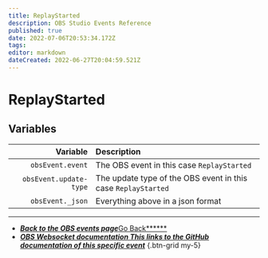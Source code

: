 ```yaml
---
title: ReplayStarted
description: OBS Studio Events Reference
published: true
date: 2022-07-06T20:53:34.172Z
tags:
editor: markdown
dateCreated: 2022-06-27T20:04:59.521Z
---
```


# ReplayStarted

## Variables

|               Variable | Description                                                   |
| ----------------------:|:------------------------------------------------------------- |
|       `obsEvent.event` | The OBS event in this case `ReplayStarted`                    |
| `obsEvent.update-type` | The update type of the OBS event in this case `ReplayStarted` |
|       `obsEvent._json` | Everything above in a json format                             |

---

- [<i class="mdi mdi-chevron-left"></i>***Back to the OBS events page***Go Back******](/en/Broadcasters/OBS/Events)
- [<i class="mdi mdi-github"></i> ***OBS Websocket documentation ***This links to the GitHub documentation of this specific event******](https://github.com/obsproject/obs-websocket/blob/4.x-current/docs/generated/protocol.md#replaystarted)
{.btn-grid my-5}

